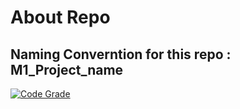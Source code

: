 # About Repo

## Naming Converntion for this repo : M1_Project_name



[![Code Grade](https://api.codiga.io/project/32230/status/svg)](https://app.codiga.io/public/project/32230/M1_Ipl_data_viewer/dashboard)
